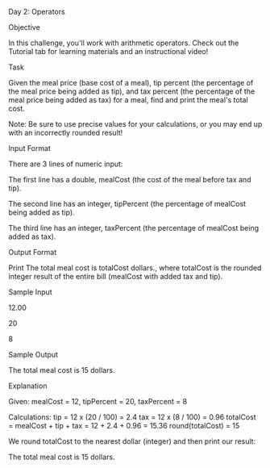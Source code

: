 Day 2: Operators


Objective


In this challenge, you'll work with arithmetic operators. Check out the Tutorial tab for learning materials and an instructional video!


Task


Given the meal price (base cost of a meal), tip percent (the percentage of the meal price being added as tip), and tax percent (the percentage of the meal price being added as tax) for a meal, find and print the meal's total cost.

Note: Be sure to use precise values for your calculations, or you may end up with an incorrectly rounded result!


Input Format


There are 3 lines of numeric input:

The first line has a double, mealCost (the cost of the meal before tax and tip).

The second line has an integer, tipPercent (the percentage of mealCost being added as tip).

The third line has an integer, taxPercent (the percentage of mealCost being added as tax).


Output Format


Print The total meal cost is totalCost dollars., where totalCost is the rounded integer result of the entire bill (mealCost with added tax and tip).


Sample Input

12.00

20

8


Sample Output


The total meal cost is 15 dollars.

Explanation

Given:
mealCost = 12, tipPercent = 20, taxPercent = 8

Calculations:
tip = 12 x (20 / 100) = 2.4
tax = 12 x (8 / 100) = 0.96
totalCost = mealCost + tip + tax = 12 + 2.4 + 0.96 = 15.36
round(totalCost) = 15

We round totalCost to the nearest dollar (integer) and then print our result:

The total meal cost is 15 dollars.

